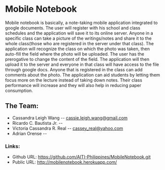 # Mobile Notebook #
<p>Mobile notebook is basically, a note-taking mobile application integrated to google documents. The user will register with his school and class schedules and the application will save it to its online server. Anyone in a specific class can take a picture of the writings/notes and share it to the whole class(those who are registered in the server under that class). The application will recognize the class on which the photo was taken, then auto-fill the field where the photo will be uploaded. The user has the prerogative to change the content of the field. The application will then upload it to the server and everyone in that class will have access to the file through google docs. Anyone that is registered in the class can add comments about the photo. The application can aid students by letting them focus more on the lecture instead of taking down notes. Their class performance will increase and they will also help in reducing paper consumption.</p>

## The Team: ##
+ Cassandra Leigh Wang -- cassie.leigh.wang@gmail.com
+ Ricardo C. Bautista Jr. -- 
+ Victoria Cassandra R. Real -- cassey_real@yahoo.com
+ Adrian Orense --

### Links: ###
* Github URL: https://github.com/AITI-Philippines/MobileNotebook.git
* Public URL: http://mobilenotebook.herokuapp.com/
